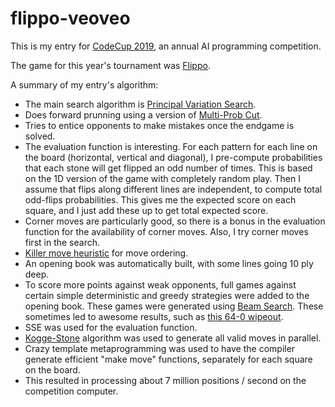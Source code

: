 # flippo-veoveo

This is my entry for [CodeCup 2019](https://www.codecup.nl/), an annual AI programming competition.

The game for this year's tournament was [Flippo](https://www.codecup.nl/flippo/rules.php).

A summary of my entry's algorithm:
* The main search algorithm is [Principal Variation Search](https://en.wikipedia.org/wiki/Principal_variation_search).
* Does forward prunning using a version of [Multi-Prob Cut](https://en.wikipedia.org/wiki/Multi-Prob_Cut).
* Tries to entice opponents to make mistakes once the endgame is solved.
* The evaluation function is interesting.  For each pattern for each line on the board (horizontal, vertical and diagonal), I pre-compute probabilities that each stone will get flipped an odd number of times. This is based on the 1D version of the game with completely random play. Then I assume that flips along different lines are independent, to compute total odd-flips probabilities. This gives me the expected score on each square, and I just add these up to get total expected score.
* Corner moves are particularly good, so there is a bonus in the evaluation function for the availability of corner moves. Also, I try corner moves first in the search.
* [Killer move heuristic](https://en.wikipedia.org/wiki/Killer_heuristic) for move ordering.
* An opening book was automatically built, with some lines going 10 ply deep.
* To score more points against weak opponents, full games against certain simple deterministic and greedy strategies were added to the opening book. These games were generated using [Beam Search](https://en.wikipedia.org/wiki/Beam_search). These sometimes led to awesome results, such as [this 64-0 wipeout](https://www.codecup.nl/showgame.php?ga=137769).
* SSE was used for the evaluation function.
* [Kogge-Stone](https://en.wikipedia.org/wiki/Kogge%E2%80%93Stone_adder) algorithm was used to generate all valid moves in parallel.
* Crazy template metaprogramming was used to have the compiler generate efficient "make move" functions, separately for each square on the board.
* This resulted in processing about 7 million positions / second on the competition computer.
